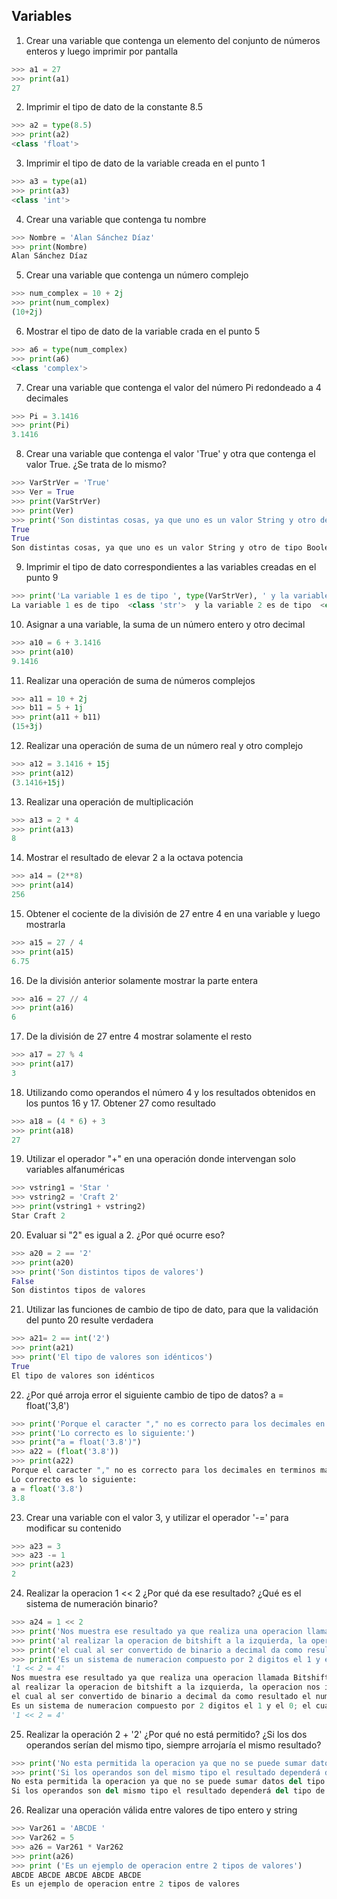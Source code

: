 ## Variables

1) Crear una variable que contenga un elemento del conjunto de números enteros y luego imprimir por pantalla
```python
>>> a1 = 27
>>> print(a1)
27
```

2) Imprimir el tipo de dato de la constante 8.5
```python
>>> a2 = type(8.5)
>>> print(a2)
<class 'float'>
```

3) Imprimir el tipo de dato de la variable creada en el punto 1
```python
>>> a3 = type(a1)
>>> print(a3)
<class 'int'>
```

4) Crear una variable que contenga tu nombre
```python
>>> Nombre = 'Alan Sánchez Díaz'
>>> print(Nombre)
Alan Sánchez Díaz
```

5) Crear una variable que contenga un número complejo
```python
>>> num_complex = 10 + 2j
>>> print(num_complex)
(10+2j)
```

6) Mostrar el tipo de dato de la variable crada en el punto 5
```python
>>> a6 = type(num_complex)
>>> print(a6)
<class 'complex'>
```

7) Crear una variable que contenga el valor del número Pi redondeado a 4 decimales
```python
>>> Pi = 3.1416
>>> print(Pi)
3.1416
```

8) Crear una variable que contenga el valor 'True' y otra que contenga el valor True. ¿Se trata de lo mismo?
```python
>>> VarStrVer = 'True'
>>> Ver = True
>>> print(VarStrVer)
>>> print(Ver)
>>> print('Son distintas cosas, ya que uno es un valor String y otro de tipo Boolean')
True
True
Son distintas cosas, ya que uno es un valor String y otro de tipo Boolean
```

9) Imprimir el tipo de dato correspondientes a las variables creadas en el punto 9
```python
>>> print('La variable 1 es de tipo ', type(VarStrVer), ' y la variable 2 es de tipo ', type(Ver))
La variable 1 es de tipo  <class 'str'>  y la variable 2 es de tipo  <class 'bool'>
```

10) Asignar a una variable, la suma de un número entero y otro decimal
```python
>>> a10 = 6 + 3.1416
>>> print(a10)
9.1416
```

11) Realizar una operación de suma de números complejos
```python
>>> a11 = 10 + 2j
>>> b11 = 5 + 1j
>>> print(a11 + b11)
(15+3j)
```

12) Realizar una operación de suma de un número real y otro complejo
```python
>>> a12 = 3.1416 + 15j
>>> print(a12)
(3.1416+15j)
```

13) Realizar una operación de multiplicación
```python
>>> a13 = 2 * 4
>>> print(a13)
8
```

14) Mostrar el resultado de elevar 2 a la octava potencia
```python
>>> a14 = (2**8)
>>> print(a14)
256
```

15) Obtener el cociente de la división de 27 entre 4 en una variable y luego mostrarla
```python
>>> a15 = 27 / 4
>>> print(a15)
6.75
```

16) De la división anterior solamente mostrar la parte entera
```python
>>> a16 = 27 // 4
>>> print(a16)
6
```

17) De la división de 27 entre 4 mostrar solamente el resto
```python
>>> a17 = 27 % 4
>>> print(a17)
3
```

18) Utilizando como operandos el número 4 y los resultados obtenidos en los puntos 16 y 17. Obtener 27 como resultado
```python
>>> a18 = (4 * 6) + 3
>>> print(a18)
27
```

19) Utilizar el operador "+" en una operación donde intervengan solo variables alfanuméricas
```python
>>> vstring1 = 'Star '
>>> vstring2 = 'Craft 2'
>>> print(vstring1 + vstring2)
Star Craft 2
```

20) Evaluar si "2" es igual a 2. ¿Por qué ocurre eso?
```python
>>> a20 = 2 == '2'
>>> print(a20)
>>> print('Son distintos tipos de valores')
False
Son distintos tipos de valores
```

21) Utilizar las funciones de cambio de tipo de dato, para que la validación del punto 20 resulte verdadera
```python
>>> a21= 2 == int('2')
>>> print(a21)
>>> print('El tipo de valores son idénticos')
True
El tipo de valores son idénticos
```

22) ¿Por qué arroja error el siguiente cambio de tipo de datos? a = float('3,8')
```python
>>> print('Porque el caracter "," no es correcto para los decimales en terminos matemáticos, tampoco valido para el lenguaje de programación')
>>> print('Lo correcto es lo siguiente:')
>>> print("a = float('3.8')")
>>> a22 = (float('3.8'))
>>> print(a22)
Porque el caracter "," no es correcto para los decimales en terminos matemáticos, tampoco valido para el lenguaje de programación
Lo correcto es lo siguiente:
a = float('3.8')
3.8
```

23) Crear una variable con el valor 3, y utilizar el operador '-=' para modificar su contenido
```python
>>> a23 = 3
>>> a23 -= 1
>>> print(a23)
2
```

24) Realizar la operacion 1 << 2 ¿Por qué da ese resultado? ¿Qué es el sistema de numeración binario?
```python
>>> a24 = 1 << 2
>>> print('Nos muestra ese resultado ya que realiza una operacion llamada Bitshift, en este caso a la izquierda; el numero 1 es representado por 1 en binario') 
>>> print('al realizar la operacion de bitshift a la izquierda, la operacion nos indica que debe recorrerse 2 valores a la izquierda dando lugar al 100') 
>>> print('el cual al ser convertido de binario a decimal da como resultado el numero 4.')
>>> print('Es un sistema de numeracion compuesto por 2 digitos el 1 y el 0; el cual es usado comunmente en el área informática.')
'1 << 2 = 4'
Nos muestra ese resultado ya que realiza una operacion llamada Bitshift, en este caso a la izquierda; el numero 1 es representado por 1 en binario
al realizar la operacion de bitshift a la izquierda, la operacion nos indica que debe recorrerse 2 valores a la izquierda dando lugar al 100
el cual al ser convertido de binario a decimal da como resultado el numero 4.
Es un sistema de numeracion compuesto por 2 digitos el 1 y el 0; el cual es usado comunmente en el área informática.
'1 << 2 = 4'
```

25) Realizar la operación 2 + '2' ¿Por qué no está permitido? ¿Si los dos operandos serían del mismo tipo, siempre arrojaría el mismo resultado?
```python
>>> print('No esta permitida la operacion ya que no se puede sumar datos del tipo string e integer, mas si concatenar')
>>> print('Si los operandos son del mismo tipo el resultado dependerá del tipo de caracter, si son integer será una suma, si son string será una concatenación')
No esta permitida la operacion ya que no se puede sumar datos del tipo string e integer, mas si concatenar
Si los operandos son del mismo tipo el resultado dependerá del tipo de caracter, si son integer será una suma, si son string será una concatenación
```

26) Realizar una operación válida entre valores de tipo entero y string
```python
>>> Var261 = 'ABCDE '
>>> Var262 = 5
>>> a26 = Var261 * Var262
>>> print(a26)
>>> print ('Es un ejemplo de operacion entre 2 tipos de valores')
ABCDE ABCDE ABCDE ABCDE ABCDE 
Es un ejemplo de operacion entre 2 tipos de valores
```